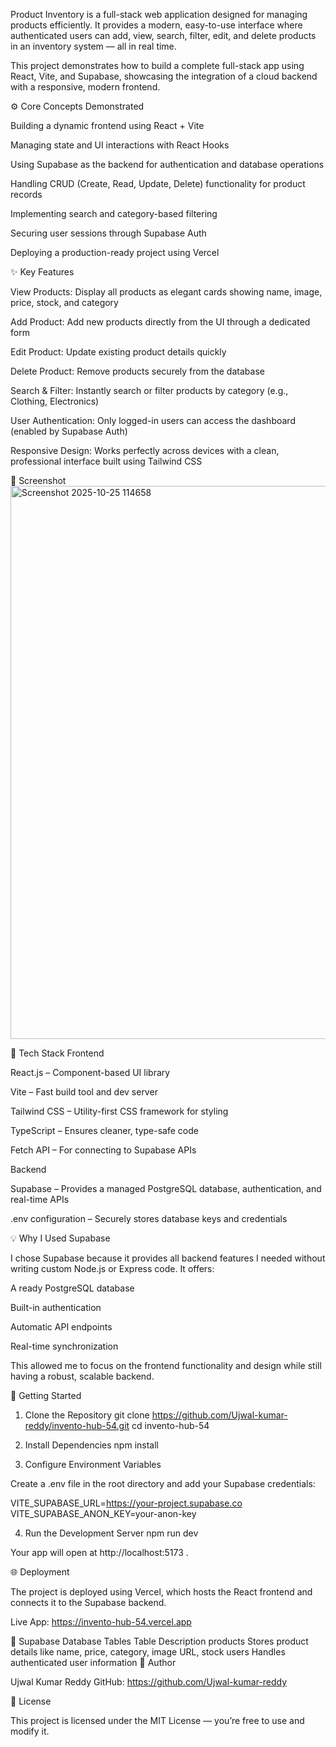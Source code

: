 Product Inventory is a full-stack web application designed for managing products efficiently.
It provides a modern, easy-to-use interface where authenticated users can add, view, search, filter, edit, and delete products in an inventory system — all in real time.

This project demonstrates how to build a complete full-stack app using React, Vite, and Supabase, showcasing the integration of a cloud backend with a responsive, modern frontend.

⚙️ Core Concepts Demonstrated

Building a dynamic frontend using React + Vite

Managing state and UI interactions with React Hooks

Using Supabase as the backend for authentication and database operations

Handling CRUD (Create, Read, Update, Delete) functionality for product records

Implementing search and category-based filtering

Securing user sessions through Supabase Auth

Deploying a production-ready project using Vercel

✨ Key Features

View Products: Display all products as elegant cards showing name, image, price, stock, and category

Add Product: Add new products directly from the UI through a dedicated form

Edit Product: Update existing product details quickly

Delete Product: Remove products securely from the database

Search & Filter: Instantly search or filter products by category (e.g., Clothing, Electronics)

User Authentication: Only logged-in users can access the dashboard (enabled by Supabase Auth)

Responsive Design: Works perfectly across devices with a clean, professional interface built using Tailwind CSS

📸 Screenshot
<img width="1828" height="885" alt="Screenshot 2025-10-25 114658" src="https://github.com/user-attachments/assets/c19327a6-16e2-41f4-ae64-3b60c79daf80" />


🧰 Tech Stack
Frontend

React.js – Component-based UI library

Vite – Fast build tool and dev server

Tailwind CSS – Utility-first CSS framework for styling

TypeScript – Ensures cleaner, type-safe code

Fetch API – For connecting to Supabase APIs

Backend

Supabase – Provides a managed PostgreSQL database, authentication, and real-time APIs

.env configuration – Securely stores database keys and credentials

💡 Why I Used Supabase

I chose Supabase because it provides all backend features I needed without writing custom Node.js or Express code.
It offers:

A ready PostgreSQL database

Built-in authentication

Automatic API endpoints

Real-time synchronization

This allowed me to focus on the frontend functionality and design while still having a robust, scalable backend.

🚀 Getting Started
1. Clone the Repository
git clone https://github.com/Ujwal-kumar-reddy/invento-hub-54.git
cd invento-hub-54

2. Install Dependencies
npm install

3. Configure Environment Variables

Create a .env file in the root directory and add your Supabase credentials:

VITE_SUPABASE_URL=https://your-project.supabase.co
VITE_SUPABASE_ANON_KEY=your-anon-key

4. Run the Development Server
npm run dev


Your app will open at http://localhost:5173
.

🌐 Deployment

The project is deployed using Vercel, which hosts the React frontend and connects it to the Supabase backend.

Live App:  https://invento-hub-54.vercel.app

📡 Supabase Database Tables
Table	Description
products	Stores product details like name, price, category, image URL, stock
users	Handles authenticated user information
👤 Author

Ujwal Kumar Reddy
GitHub:  https://github.com/Ujwal-kumar-reddy

📄 License

This project is licensed under the MIT License — you’re free to use and modify it.
